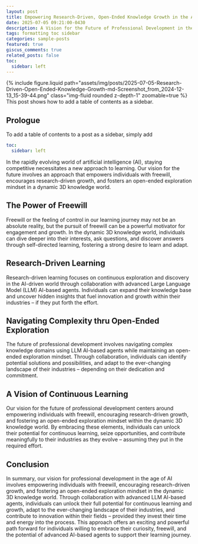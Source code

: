 ```yaml
---
layout: post
title: Empowering Research-Driven, Open-Ended Knowledge Growth in the Age of AI
date: 2025-07-05 09:21:00-0430
description: A Vision for the Future of Professional Development in the AI Era
tags: formatting toc sidebar
categories: sample-posts
featured: true
giscus_comments: true
related_posts: false
toc:
  sidebar: left
---
```


{% include figure.liquid path="assets/img/posts/2025-07-05-Research-Driven-Open-Ended-Knowledge-Growth-md-Screenshot_from_2024-12-13_15-39-44.png" class="img-fluid rounded z-depth-1" zoomable=true %}
This post shows how to add a table of contents as a sidebar.

## Prologue

To add a table of contents to a post as a sidebar, simply add

```yml
toc:
  sidebar: left
```

In the rapidly evolving world of artificial intelligence (AI), staying competitive necessitates a new approach to learning. Our vision for the future involves an approach that empowers individuals with freewill, encourages research-driven growth, and fosters an open-ended exploration mindset in a dynamic 3D knowledge world.

## The Power of Freewill

Freewill or the feeling of control in our learning journey may not be an absolute reality, but the pursuit of freewill can be a powerful motivator for engagement and growth. In the dynamic 3D knowledge world, individuals can dive deeper into their interests, ask questions, and discover answers through self-directed learning, fostering a strong desire to learn and adapt.

## Research-Driven Learning

Research-driven learning focuses on continuous exploration and discovery in the AI-driven world through collaboration with advanced Large Language Model (LLM) AI-based agents. Individuals can expand their knowledge base and uncover hidden insights that fuel innovation and growth within their industries – if they put forth the effort.

## Navigating Complexity thru Open-Ended Exploration

The future of professional development involves navigating complex knowledge domains using LLM AI-based agents while maintaining an open-ended exploration mindset. Through collaboration, individuals can identify potential solutions and possibilities, and adapt to the ever-changing landscape of their industries – depending on their dedication and commitment.

## A Vision of Continuous Learning

Our vision for the future of professional development centers around empowering individuals with freewill, encouraging research-driven growth, and fostering an open-ended exploration mindset within the dynamic 3D knowledge world. By embracing these elements, individuals can unlock their potential for continuous learning, seize opportunities, and contribute meaningfully to their industries as they evolve – assuming they put in the required effort.

## Conclusion

In summary, our vision for professional development in the age of AI involves empowering individuals with freewill, encouraging research-driven growth, and fostering an open-ended exploration mindset in the dynamic 3D knowledge world. Through collaboration with advanced LLM AI-based agents, individuals can unlock their full potential for continuous learning and growth, adapt to the ever-changing landscape of their industries, and contribute to innovation within their fields – provided they invest their time and energy into the process. This approach offers an exciting and powerful path forward for individuals willing to embrace their curiosity, freewill, and the potential of advanced AI-based agents to support their learning journey.



